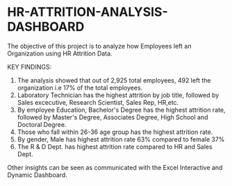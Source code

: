 # HR-ATTRITION-ANALYSIS-DASHBOARD

The objective of this project is to analyze how Employees left an Organization using HR Attrition Data.

KEY FINDINGS:

1. The analysis showed that out of 2,925 total employees, 492 left the organization i.e 17% of the total employees.
2. Laboratory Technician has the highest attrition by job title, followed by Sales excecutive, Research Scientist, Sales Rep, HR,etc.
3. By employee Education, Bachelor's Degree has the highest attrition rate, followed by Master's Degree, Associates Degree, High School and Doctoral Degree.
4. Those who fall within 26-36 age group has the highest attrition rate.
5. By gender, Male has highest attrition rate 63% compared to female 37%
6. The R & D Dept. has highest attrition rate compared to HR and Sales Dept.

Other insights can be seen as communicated with the Excel Interactive and Dynamic Dashboard.
